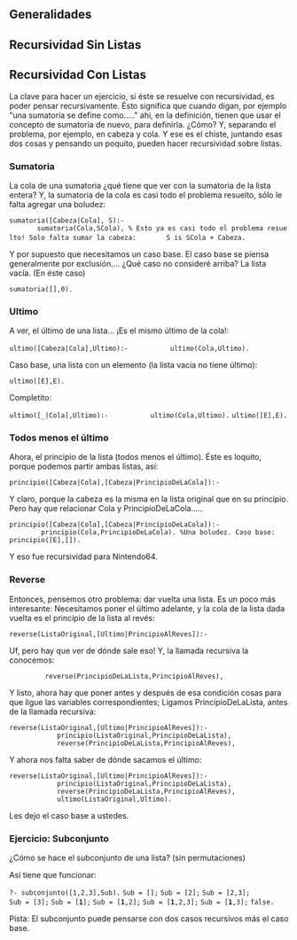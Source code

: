 Generalidades
-------------

Recursividad Sin Listas
-----------------------

Recursividad Con Listas
-----------------------

La clave para hacer un ejercicio, si éste se resuelve con recursividad, es poder pensar recursivamente. Ésto significa que cuando digan, por ejemplo "una sumatoria se define como....." ahí, en la definición, tienen que usar el concepto de sumatoria de nuevo, para definirla. ¿Cómo? Y, separando el problema, por ejemplo, en cabeza y cola. Y ese es el chiste, juntando esas dos cosas y pensando un poquito, pueden hacer recursividad sobre listas.

### Sumatoria

La cola de una sumatoria ¿qué tiene que ver con la sumatoria de la lista entera? Y, la sumatoria de la cola es casi todo el problema resuelto, sólo le falta agregar una boludez:

`sumatoria([Cabeza|Cola], S):-`
`       sumatoria(Cola,SCola), % Esto ya es casi todo el problema resuelto! Solo falta sumar la cabeza:`
`       S is SCola + Cabeza.`

Y por supuesto que necesitamos un caso base. El caso base se piensa generalmente por exclusión.... ¿Qué caso no consideré arriba? La lista vacía. (En éste caso)

`sumatoria([],0).`

### Ultimo

A ver, el último de una lista... ¡Es el mismo último de la cola!:

`ultimo([Cabeza|Cola],Ultimo):-`
`          ultimo(Cola,Ultimo).`

Caso base, una lista con un elemento (la lista vacía no tiene último):

`ultimo([E],E).`

Completito:

`ultimo([_|Cola],Ultimo):-`
`          ultimo(Cola,Ultimo).`
`ultimo([E],E).`

### Todos menos el último

Ahora, el principio de la lista (todos menos el último). Éste es loquito, porque podemos partir ambas listas, así:

`principio([Cabeza|Cola],[Cabeza|PrincipioDeLaCola]):-`

Y claro, porque la cabeza es la misma en la lista original que en su principio. Pero hay que relacionar Cola y PrincipioDeLaCola.....

`principio([Cabeza|Cola],[Cabeza|PrincipioDeLaCola]):- `
`        principio(Cola,PrincipioDeLaCola). %Una boludez. Caso base:`
`principio([E],[]).`

Y eso fue recursividad para Nintendo64.

### Reverse

Entonces, pensemos otro problema: dar vuelta una lista. Es un poco más interesante: Necesitamos poner el último adelante, y la cola de la lista dada vuelta es el principio de la lista al revés:

`reverse(ListaOriginal,[Ultimo|PrincipioAlReves]):-`

Uf, pero hay que ver de dónde sale eso! Y, la llamada recursiva la conocemos:

`         reverse(PrincipioDeLaLista,PrincipioAlReves),`

Y listo, ahora hay que poner antes y después de esa condición cosas para que ligue las variables correspondientes; Ligamos PrincipioDeLaLista, antes de la llamada recursiva:

`reverse(ListaOriginal,[Ultimo|PrincipioAlReves]):-`
`            principio(ListaOriginal,PrincipioDeLaLista),`
`            reverse(PrincipioDeLaLista,PrincipioAlReves),`

Y ahora nos falta saber de dónde sacamos el último:

`reverse(ListaOriginal,[Ultimo|PrincipioAlReves]):-`
`            principio(ListaOriginal,PrincipioDeLaLista),`
`            reverse(PrincipioDeLaLista,PrincipioAlReves),`
`            ultimo(ListaOriginal,Ultimo).`

Les dejo el caso base a ustedes.

### Ejercicio: Subconjunto

¿Cómo se hace el subconjunto de una lista? (sin permutaciones)

Así tiene que funcionar:

`?- subconjunto([1,2,3],Sub).`
`Sub = [];`
`Sub = [2];`
`Sub = [2,3];`
`Sub = [3];`
`Sub = [`**`1`**`];`
`Sub = [`**`1`**`,2];`
`Sub = [`**`1`**`,2,3];`
`Sub = [`**`1`**`,3];`
`false.`

Pista: El subconjunto puede pensarse con dos casos recursivos más el caso base.
